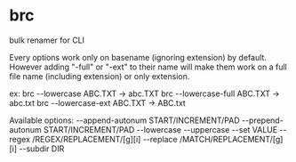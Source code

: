 # brc

bulk renamer for CLI

Every options work only on basename (ignoring extension) by default.
However adding "-full" or "-ext" to their name will make them work
on a full file name (including extension) or only extension.

ex: brc --lowercase ABC.TXT -> abc.TXT
brc --lowercase-full ABC.TXT -> abc.txt
brc --lowercase-ext ABC.TXT -> ABC.txt

Available options:
--append-autonum START/INCREMENT/PAD
--prepend-autonum START/INCREMENT/PAD
--lowercase
--uppercase
--set VALUE
--regex /REGEX/REPLACEMENT/[g][i]
--replace /MATCH/REPLACEMENT/[g][i]
--subdir DIR
